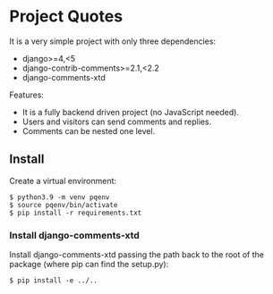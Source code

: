 # Project Quotes

It is a very simple project with only three dependencies:
 * django>=4,<5
 * django-contrib-comments>=2.1,<2.2
 * django-comments-xtd

Features:
 * It is a fully backend driven project (no JavaScript needed).
 * Users and visitors can send comments and replies.
 * Comments can be nested one level.

## Install

Create a virtual environment:

    $ python3.9 -m venv pqenv
    $ source pqenv/bin/activate
    $ pip install -r requirements.txt

### Install django-comments-xtd

Install django-comments-xtd passing the path back to the root of the package (where pip can find the setup.py):

    $ pip install -e ../..

